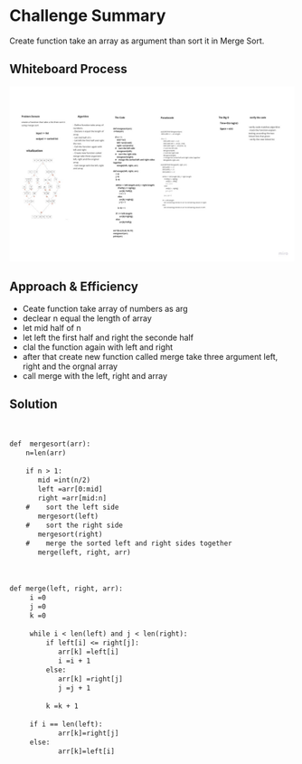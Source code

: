 # Challenge Summary
Create function take an array as argument than sort it in Merge Sort.

## Whiteboard Process
![mergesortion](linked-list-insertions-append.jpg)


## Approach & Efficiency


+ Ceate function take array of numbers as arg
+ declear n equal the length of array
+ let mid half of n
+ let left the first half and right the seconde half
+ clal the function again with left and right
+ after that create new function called merge take three argument left, right and the orgnal array
+ call merge with the left, right and array




## Solution
~~~


def  mergesort(arr):
    n=len(arr)

    if n > 1:
       mid =int(n/2)
       left =arr[0:mid]
       right =arr[mid:n]
    #    sort the left side
       mergesort(left)
    #    sort the right side
       mergesort(right)
    #    merge the sorted left and right sides together
       merge(left, right, arr)



def merge(left, right, arr):
     i =0
     j =0
     k =0

     while i < len(left) and j < len(right):
         if left[i] <= right[j]:
            arr[k] =left[i]
            i =i + 1
         else:
            arr[k] =right[j]
            j =j + 1

         k =k + 1

     if i == len(left):
            arr[k]=right[j]
     else:
            arr[k]=left[i]


~~~

